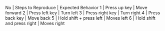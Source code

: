 
No | Steps to Reproduce | Expected Behavior
1 | Press up key | Move forward
2 | Press left key | Turn left
3 | Press right key | Turn right
4 | Press back key | Move back
5 | Hold shift + press left | Moves left
6 | Hold shift and press right | Moves right
